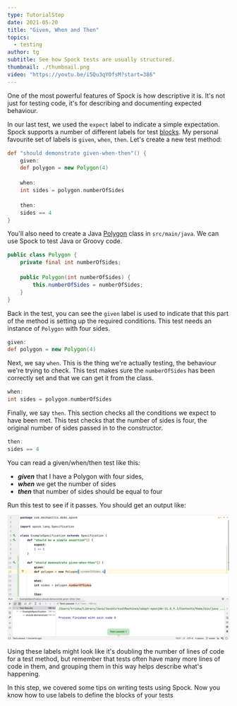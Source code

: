 ```yaml
---
type: TutorialStep
date: 2021-05-20
title: "Given, When and Then"
topics:
  - testing
author: tg
subtitle: See how Spock tests are usually structured.
thumbnail: ./thumbnail.png
video: "https://youtu.be/i5Qu3qYOfsM?start=386"
---
```


One of the most powerful features of Spock is how descriptive it is. It's not just for testing code, it's for describing and documenting expected behaviour.

In our last test, we used the `expect` label to indicate a simple expectation. Spock supports a number of different labels for test [blocks](http://spockframework.org/spock/docs/2.0/all_in_one.html#_blocks). My personal favourite set of labels is `given`, `when`, `then`. Let's create a new test method:

```groovy
def "should demonstrate given-when-then"() {
    given:
    def polygon = new Polygon(4)

    when:
    int sides = polygon.numberOfSides

    then:
    sides == 4
}
```

You'll also need to create a Java [Polygon](https://github.com/trishagee/spock-testing-demo/blob/main/src/main/java/com/mechanitis/demo/spock/Polygon.java) class in `src/main/java`. We can use Spock to test Java or Groovy code.

```java
public class Polygon {
    private final int numberOfSides;

    public Polygon(int numberOfSides) {
        this.numberOfSides = numberOfSides;
    }
}
```

Back in the test, you can see the `given` label is used to indicate that this part of the method is setting up the required conditions. This test needs an instance of `Polygon` with four sides.

```groovy
given:
def polygon = new Polygon(4)
```

Next, we say `when`. This is the thing we're actually testing, the behaviour we're trying to check. This test makes sure the `numberOfSides` has been correctly set and that we can get it from the class.

```groovy
when:
int sides = polygon.numberOfSides
```

Finally, we say `then`. This section checks all the conditions we expect to have been met. This test checks that the number of sides is four, the original number of sides passed in to the constructor.

```groovy
then:
sides == 4
```

You can read a given/when/then test like this:

- _**given**_ that I have a Polygon with four sides,
- _**when**_ we get the number of sides
- _**then**_ that number of sides should be equal to four

Run this test to see if it passes. You should get an output like:

![Run Test](./10.png)

Using these labels might look like it's doubling the number of lines of code for a test method, but remember that tests often have many more lines of code in them, and grouping them in this way helps describe what's happening.

In this step, we covered some tips on writing tests using Spock. Now you know how to use labels to define the blocks of your tests
